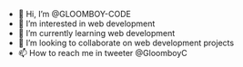 - 👋 Hi, I’m @GLOOMBOY-CODE
- 👀 I’m interested in web development 
- 🌱 I’m currently learning web development 
- 💞️ I’m looking to collaborate on web development projects 
- 📫 How to reach me in tweeter @GloomboyC

<!---
GLOOMBOY-CODE/GLOOMBOY-CODE is a ✨ special ✨ repository because its `README.md` (this file) appears on your GitHub profile.
You can click the Preview link to take a look at your changes.
--->
